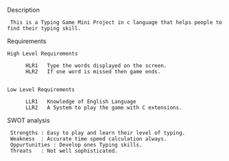 Description

     This is a Typing Game Mini Project in c language that helps people to find their typing skill.

Requirements

    High Level Requirements

          HLR1   Type the words displayed on the screen.
          HLR2   If one word is missed then game ends.


    Low Level Requirements

          LLR1   Knowledge of English Language
          LLR2   A System to play the game with C extensions.
          
SWOT analysis

     Strengths : Easy to play and learn their level of typing.
     Weakness  : Accurate time speed calculation always.
     Oppurtunities : Develop ones Typing skills.
     Threats   : Not well sophisticated.
